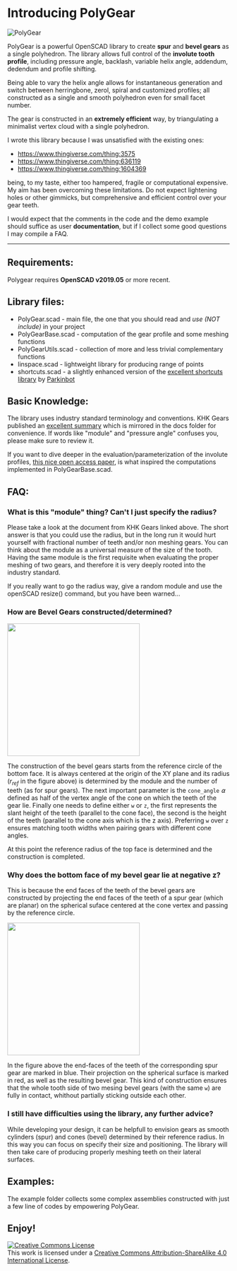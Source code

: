 # Introducing PolyGear

![](https://raw.githubusercontent.com/dpellegr/PolyGear/master/imgs/PolyGear.gif "PolyGear")

PolyGear is a powerful OpenSCAD library to create **spur** and **bevel gears** as a single polyhedron. The library allows full control of the **involute tooth profile**, including pressure angle, backlash, variable helix angle, addendum, dedendum and profile shifting.

Being able to vary the helix angle allows for instantaneous generation and switch between herringbone, zerol, spiral and customized profiles; all constructed as a single and smooth polyhedron even for small facet number.

The gear is constructed in an **extremely efficient** way, by triangulating a minimalist vertex cloud with a single polyhedron.

I wrote this library because I was unsatisfied with the existing ones:

* https://www.thingiverse.com/thing:3575
* https://www.thingiverse.com/thing:636119
* https://www.thingiverse.com/thing:1604369

being, to my taste, either too hampered, fragile or computational expensive. My aim has been overcoming these limitations. Do not expect lightening holes or other gimmicks, but comprehensive and efficient control over your gear teeth.

I would expect that the comments in the code and the demo example should suffice as user **documentation**, but if I collect some good questions I may compile a FAQ.
________________

## Requirements:
Polygear requires **OpenSCAD v2019.05** or more recent.

## Library files:

 * PolyGear.scad - main file, the one that you should read and *use (NOT include)* in your project
 * PolyGearBase.scad - computation of the gear profile and some meshing functions
 * PolyGearUtils.scad - collection of more and less trivial complementary functions
 * linspace.scad - lightweight library for producing range of points
 * shortcuts.scad - a slightly enhanced version of the [excellent shortcuts library](https://www.thingiverse.com/thing:644830) by [Parkinbot](https://www.thingiverse.com/Parkinbot/about)

## Basic Knowledge:

The library uses industry standard terminology and conventions. KHK Gears published an [excellent summary](https://github.com/dpellegr/PolyGear/blob/master/docs/Basic%20Gear%20Terminology%20and%20Calculation%20-%20KHK%20Gears.pdf)
 which is mirrored in the docs folder for convenience. If words like "module" and "pressure angle" confuses you, please make sure to review it.

If you want to dive deeper in the evaluation/parameterization of the involute profiles, [this nice open access paper](https://github.com/dpellegr/PolyGear/blob/master/docs/Hartig%20Stein%20-%203D%20involute%20gear%20evaluation.pdf), is what inspired the computations implemented in PolyGearBase.scad.

## FAQ:

### What is this "module" thing? Can't I just specify the radius?

Please take a look at the document from KHK Gears linked above. The short answer is that you could use the radius, but in the long run it would hurt yourself with fractional number of teeth and/or non meshing gears. You can think about the module as a universal measure of the size of the tooth. Having the same module is the first requisite when evaluating the proper meshing of two gears, and therefore it is very deeply rooted into the industry standard. 

If you really want to go the radius way, give a random module and use the openSCAD resize() command, but you have been warned...

### How are Bevel Gears constructed/determined?

<img src="https://raw.githubusercontent.com/dpellegr/PolyGear/master/imgs/bevels.svg" height="300">

The construction of the bevel gears starts from the reference circle of the bottom face. It is always centered at the origin of the XY plane and its radius (*r<sub>ref</sub>* in the figure above) is determined by the module and the number of teeth (as for spur gears).
The next important parameter is the `cone_angle` *⍺* defined as half of the vertex angle of the cone on which the teeth of the gear lie.
Finally one needs to define either `w` or `z`, the first represents the slant height of the teeth (parallel to the cone face), the second is the height of the teeth (parallel to the cone axis which is the z axis). Preferring `w` over `z` ensures matching tooth widths when pairing gears with different cone angles.

At this point the reference radius of the top face is determined and the construction is completed.

### Why does the bottom face of my bevel gear lie at negative z?

This is because the end faces of the teeth of the bevel gears are constructed by projecting the end faces of the teeth of a spur gear (which are planar) on the spherical suface centered at the cone vertex and passing by the reference circle.

<img src="https://raw.githubusercontent.com/dpellegr/PolyGear/master/imgs/bevels_sphere.svg" height="300">

In the figure above the end-faces of the teeth of the corresponding spur gear are marked in blue. Their projection on the spherical surface is marked in red, as well as the resulting bevel gear. This kind of construction ensures that the whole tooth side of two mesing bevel gears (with the same `w`) are fully in contact, whithout partially sticking outside each other.

### I still have difficulties using the library, any further advice?

While developing your design, it can be helpfull to envision gears as smooth cylinders (spur) and cones (bevel) determined by their reference radius. In this way you can focus on specify their size and positioning. The library will then take care of producing properly meshing teeth on their lateral surfaces.

## Examples:

The example folder collects some complex assemblies constructed with just a few line of codes by empowering PolyGear.

## Enjoy!

<a rel="license" href="http://creativecommons.org/licenses/by-sa/4.0/"><img alt="Creative Commons License" style="border-width:0" src="https://i.creativecommons.org/l/by-sa/4.0/88x31.png" /></a><br />This work is licensed under a <a rel="license" href="http://creativecommons.org/licenses/by-sa/4.0/">Creative Commons Attribution-ShareAlike 4.0 International License</a>.
